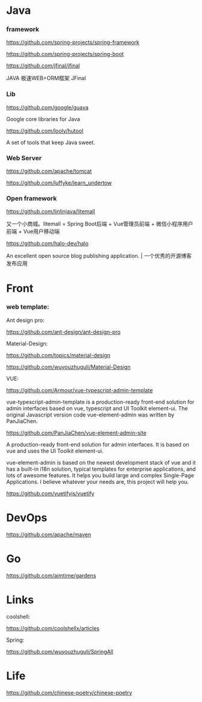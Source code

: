 # Java 

### framework
  
https://github.com/spring-projects/spring-framework

https://github.com/spring-projects/spring-boot

https://github.com/jfinal/jfinal

JAVA 极速WEB+ORM框架 JFinal


### Lib

https://github.com/google/guava

Google core libraries for Java

https://github.com/looly/hutool

A set of tools that keep Java sweet.

### Web Server

https://github.com/apache/tomcat

https://github.com/luffyke/learn_undertow


### Open framework

https://github.com/linlinjava/litemall

又一个小商城。litemall = Spring Boot后端 + Vue管理员前端 + 微信小程序用户前端 + Vue用户移动端

https://github.com/halo-dev/halo

An excellent open source blog publishing application. | 一个优秀的开源博客发布应用


# Front 

### web template:

  Ant design pro:

  https://github.com/ant-design/ant-design-pro

  Material-Design:

  https://github.com/topics/material-design
  
  https://github.com/wuyouzhuguli/Material-Design

  
  VUE:

  https://github.com/Armour/vue-typescript-admin-template

  vue-typescript-admin-template is a production-ready front-end solution for admin interfaces based on vue, typescript and UI   Toolkit element-ui. The original Javascript version code vue-element-admin was written by PanJiaChen.

  https://github.com/PanJiaChen/vue-element-admin-site

  A production-ready front-end solution for admin interfaces. It is based on vue and uses the UI Toolkit element-ui.

  vue-element-admin is based on the newest development stack of vue and it has a built-in i18n solution, typical templates for    enterprise applications, and lots of awesome features. It helps you build large and complex Single-Page Applications. I       believe whatever your needs are, this project will help you.

  https://github.com/vuetifyjs/vuetify

# DevOps
https://github.com/apache/maven

# Go
https://github.com/aimtime/gardens


# Links

coolshell:

https://github.com/coolshellx/articles

Spring:

https://github.com/wuyouzhuguli/SpringAll

# Life
https://github.com/chinese-poetry/chinese-poetry
